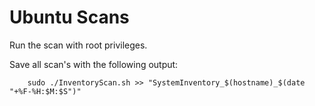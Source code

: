 # Ubuntu Scans

Run the scan with root privileges.

Save all scan's with the following output:

		sudo ./InventoryScan.sh >> "SystemInventory_$(hostname)_$(date "+%F-%H:$M:$S")"
